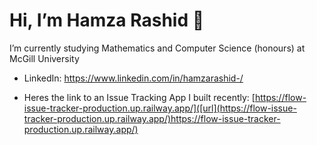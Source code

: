 # Hi, I’m Hamza Rashid 👋
I’m currently studying Mathematics and Computer Science (honours) at McGill University
- LinkedIn: https://www.linkedin.com/in/hamzarashid-/

- Heres the link to an Issue Tracking App I built recently: [https://flow-issue-tracker-production.up.railway.app/]([url](https://flow-issue-tracker-production.up.railway.app/)https://flow-issue-tracker-production.up.railway.app/)
